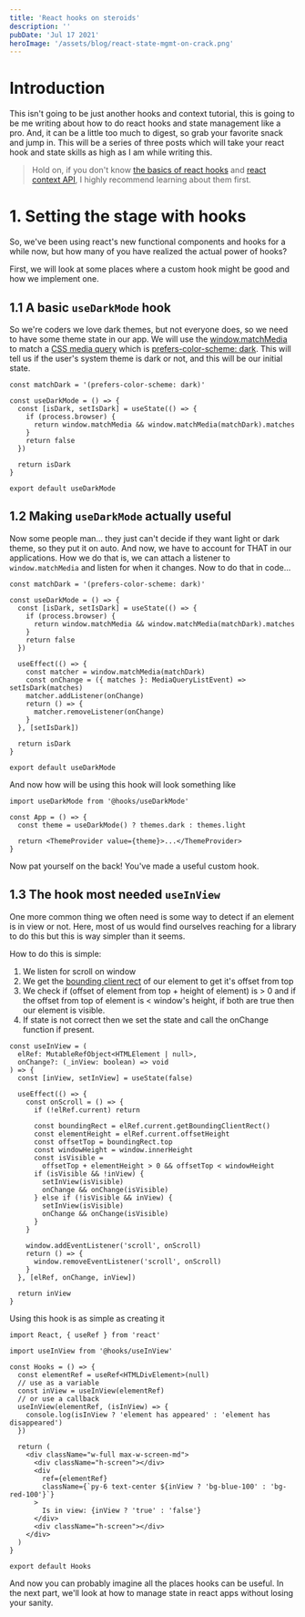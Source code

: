 ```yaml
---
title: 'React hooks on steroids'
description: ''
pubDate: 'Jul 17 2021'
heroImage: '/assets/blog/react-state-mgmt-on-crack.png'
---
```


# Introduction

This isn't going to be just another hooks and context tutorial, this is going to be me writing about how to do react hooks and state management like a pro. And, it can be a little too much to digest, so grab your favorite snack and jump in.
This will be a series of three posts which will take your react hook and state skills as high as I am while writing this.

> Hold on, if you don't know [the basics of react hooks](https://reactjs.org/docs/hooks-overview.html) and [react context API](https://reactjs.org/docs/context.html), I highly recommend learning about them first.

# 1. Setting the stage with hooks

So, we've been using react's new functional components and hooks for a while now, but how many of you have realized the actual power of hooks?

First, we will look at some places where a custom hook might be good and how we implement one.

## 1.1 A basic `useDarkMode` hook

So we're coders we love dark themes, but not everyone does, so we need to have some theme state in our app.
We will use the [window.matchMedia](https://developer.mozilla.org/en-US/docs/Web/API/Window/matchMedia) to match a [CSS media query](https://developer.mozilla.org/en-US/docs/Web/CSS/Media_Queries/Using_media_queries) which is [prefers-color-scheme: dark](https://developer.mozilla.org/en-US/docs/Web/CSS/@media/prefers-color-scheme). This will tell us if the user's system theme is dark or not, and this will be our initial state.

```tsx
const matchDark = '(prefers-color-scheme: dark)'

const useDarkMode = () => {
  const [isDark, setIsDark] = useState(() => {
    if (process.browser) {
      return window.matchMedia && window.matchMedia(matchDark).matches
    }
    return false
  })

  return isDark
}

export default useDarkMode
```

## 1.2 Making `useDarkMode` actually useful

Now some people man… they just can't decide if they want light or dark theme, so they put it on auto. And now, we have to account for THAT in our applications.
How we do that is, we can attach a listener to `window.matchMedia` and listen for when it changes.
Now to do that in code…

```tsx
const matchDark = '(prefers-color-scheme: dark)'

const useDarkMode = () => {
  const [isDark, setIsDark] = useState(() => {
    if (process.browser) {
      return window.matchMedia && window.matchMedia(matchDark).matches
    }
    return false
  })

  useEffect(() => {
    const matcher = window.matchMedia(matchDark)
    const onChange = ({ matches }: MediaQueryListEvent) => setIsDark(matches)
    matcher.addListener(onChange)
    return () => {
      matcher.removeListener(onChange)
    }
  }, [setIsDark])

  return isDark
}

export default useDarkMode
```

And now how will be using this hook will look something like

```tsx
import useDarkMode from '@hooks/useDarkMode'

const App = () => {
  const theme = useDarkMode() ? themes.dark : themes.light

  return <ThemeProvider value={theme}>...</ThemeProvider>
}
```

Now pat yourself on the back! You've made a useful custom hook.

## 1.3 The hook most needed `useInView`

One more common thing we often need is some way to detect if an element is in view or not. Here, most of us would find ourselves reaching for a library to do this but this is way simpler than it seems.

How to do this is simple:

1. We listen for scroll on window
2. We get the [bounding client rect](https://developer.mozilla.org/en-US/docs/Web/API/Element/getBoundingClientRect) of our element to get it's offset from top
3. We check if (offset of element from top + height of element) is > 0 and if the offset from top of element is < window's height, if both are true then our element is visible.
4. If state is not correct then we set the state and call the onChange function if present.

```tsx
const useInView = (
  elRef: MutableRefObject<HTMLElement | null>,
  onChange?: (_inView: boolean) => void
) => {
  const [inView, setInView] = useState(false)

  useEffect(() => {
    const onScroll = () => {
      if (!elRef.current) return

      const boundingRect = elRef.current.getBoundingClientRect()
      const elementHeight = elRef.current.offsetHeight
      const offsetTop = boundingRect.top
      const windowHeight = window.innerHeight
      const isVisible =
        offsetTop + elementHeight > 0 && offsetTop < windowHeight
      if (isVisible && !inView) {
        setInView(isVisible)
        onChange && onChange(isVisible)
      } else if (!isVisible && inView) {
        setInView(isVisible)
        onChange && onChange(isVisible)
      }
    }

    window.addEventListener('scroll', onScroll)
    return () => {
      window.removeEventListener('scroll', onScroll)
    }
  }, [elRef, onChange, inView])

  return inView
}
```

Using this hook is as simple as creating it

```tsx
import React, { useRef } from 'react'

import useInView from '@hooks/useInView'

const Hooks = () => {
  const elementRef = useRef<HTMLDivElement>(null)
  // use as a variable
  const inView = useInView(elementRef)
  // or use a callback
  useInView(elementRef, (isInView) => {
    console.log(isInView ? 'element has appeared' : 'element has disappeared')
  })

  return (
    <div className="w-full max-w-screen-md">
      <div className="h-screen"></div>
      <div
        ref={elementRef}
        className={`py-6 text-center ${inView ? 'bg-blue-100' : 'bg-red-100'}`}
      >
        Is in view: {inView ? 'true' : 'false'}
      </div>
      <div className="h-screen"></div>
    </div>
  )
}

export default Hooks
```

And now you can probably imagine all the places hooks can be useful. In the next part, we'll look at how to manage state in react apps without losing your sanity.
